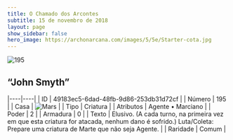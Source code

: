```yaml
---
title: O Chamado dos Arcontes
subtitle: 15 de novembro de 2018
layout: page
show_sidebar: false
hero_image: https://archonarcana.com/images/5/5e/Starter-cota.jpg
---
```


![195](https://cdn.keyforgegame.com/media/card_front/pt/341_195_8VX38X5J32VV_pt.png)

## “John Smyth”

|----|----|
| ID | 49183ec5-6dad-48fb-9d86-253db31d72cf |
| Número | 195 |
| Casa | ![Mars](https://archonarcana.com/images/thumb/d/de/Mars.png/22px-Mars.png "Marte") |
| Tipo | Criatura |
| Atributos | Agente • Marciano |
| Poder | 2 |
| Armadura | 0 |
| Texto | Elusivo. (A cada turno, na primeira vez em que esta criatura for atacada, nenhum dano é sofrido.) Luta/Coleta: Prepare uma criatura de Marte que não seja Agente. |
| Raridade | Comum |

